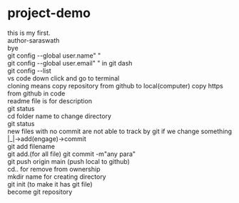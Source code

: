 # project-demo
this is my first.
<br>
author-saraswath
<br>
bye
<br>
git config --global user.name" "
<br>
git config --global user.email" "  in git dash
<br>
git config --list <br>
vs code down click and go to terminal
<br>
cloning means copy repository from github to local(computer) copy https from github in code
<br>
readme file is for description
<br>
git status
<br>
cd folder name to change directory
<br>
git status <br>
new files with no commit are not able to track by git if we change something<br>
|_|->add(engage)->commit<br>
git add filename<br>
git add.(for all file)
git commit -m"any para"<br>
git push origin main (push local to github)<br>
cd.. for remove from ownership<br>
mkdir name for creating directory <br>
git init (to make it has git file)<br>
become git repository
